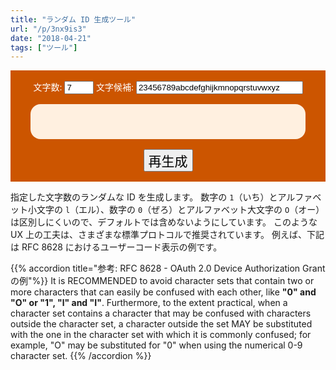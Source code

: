 ```yaml
---
title: "ランダム ID 生成ツール"
url: "/p/3nx9is3"
date: "2018-04-21"
tags: ["ツール"]
---
```


<form style="color:white; background:#c50; padding:1rem; text-align:center;">
  <label>
    文字数:
    <input id="digits" type="number" value="7" style="width:3.5em">
  </label>
  <label>
    文字候補:
    <input id="candidate" type="text" value="23456789abcdefghijkmnopqrstuvwxyz" required style="width:20em"></input>
  </label>
  <div id="result" style="border-radius:1rem; letter-spacing:0.1em; text-align: center; background:#fff0e0; color:#c50; font-size: 2.5rem; font-weight: bolder; margin: 1rem 1rem 0 1rem; padding: 0.7em;"></div>
  <button onclick="generate(); return false;" style="margin-top:1rem; font-size:1.5em;">再生成</button>
</form>

<script>
function generate() {
  // 最大桁数を 100 文字までに制限
  const $digitsElem = document.getElementById('digits');
  const digits = Math.min(100, $digitsElem.value);
  $digitsElem.value = digits;

  // ランダム文字列を生成
  const candidate = document.getElementById('candidate').value;
  let result = '';
  for (let i = 0; i < digits; ++i) {
    let index = Math.floor(Math.random() * candidate.length);
    result += candidate.charAt(index);
  }

  // 結果表示
  document.getElementById('result').innerText = result;
}
window.onload = generate();
</script>

指定した文字数のランダムな ID を生成します。
数字の `1`（いち）とアルファベット小文字の `l`（エル）、数字の `0`（ぜろ）とアルファベット大文字の `O`（オー）は区別しにくいので、デフォルトでは含めないようにしています。
このような UX 上の工夫は、さまざまな標準プロトコルで推奨されています。
例えば、下記は RFC 8628 におけるユーザーコード表示の例です。

{{% accordion title="参考: RFC 8628 - OAuth 2.0 Device Authorization Grant の例"%}}
It is RECOMMENDED to avoid character sets that contain two or more characters that can easily be confused with each other, like __"0" and "O" or "1", "l" and "I"__. Furthermore, to the extent practical, when a character set contains a character that may be confused with characters outside the character set, a character outside the set MAY be substituted with the one in the character set with which it is commonly confused; for example, "O" may be substituted for "0" when using the numerical 0-9 character set.
{{% /accordion %}}


